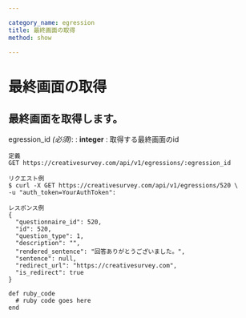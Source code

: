 ```yaml
---

category_name: egression
title: 最終画面の取得
method: show

---
```


# 最終画面の取得

## 最終画面を取得します。

egression_id _(必須)_:
: __integer__
: 取得する最終画面のid

~~~
定義
GET https://creativesurvey.com/api/v1/egressions/:egression_id

リクエスト例
$ curl -X GET https://creativesurvey.com/api/v1/egressions/520 \
-u "auth_token=YourAuthToken":

レスポンス例
{
  "questionnaire_id": 520,
  "id": 520,
  "question_type": 1,
  "description": "",
  "rendered_sentence": "回答ありがとうございました。",
  "sentence": null,
  "redirect_url": "https://creativesurvey.com",
  "is_redirect": true
}

~~~

~~~
def ruby_code
  # ruby code goes here
end
~~~
